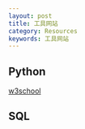 ```yaml
---
layout: post
title: 工具网站
category: Resources
keywords: 工具网站
---
```


## Python
[w3school](https://www.w3schools.com/python/default.asp)

## SQL
